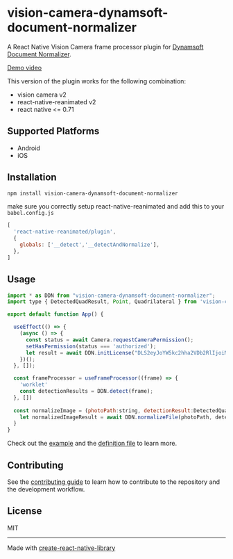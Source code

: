 # vision-camera-dynamsoft-document-normalizer

A React Native Vision Camera frame processor plugin for [Dynamsoft Document Normalizer](https://www.dynamsoft.com/document-normalizer/docs/).

[Demo video](https://user-images.githubusercontent.com/5462205/200720562-a7b91e06-cf6c-4235-a8cd-ef200012a42a.MP4)

This version of the plugin works for the following combination:

* vision camera v2
* react-native-reanimated v2
* react native <= 0.71

## Supported Platforms

* Android
* iOS

## Installation

```sh
npm install vision-camera-dynamsoft-document-normalizer
```

make sure you correctly setup react-native-reanimated and add this to your `babel.config.js`

```js
[
  'react-native-reanimated/plugin',
  {
    globals: ['__detect','__detectAndNormalize'],
  },
]
```


## Usage

```js
import * as DDN from "vision-camera-dynamsoft-document-normalizer";
import type { DetectedQuadResult, Point, Quadrilateral } from 'vision-camera-dynamsoft-document-normalizer';

export default function App() {

  useEffect(() => {
    (async () => {
      const status = await Camera.requestCameraPermission();
      setHasPermission(status === 'authorized');
      let result = await DDN.initLicense("DLS2eyJoYW5kc2hha2VDb2RlIjoiMjAwMDAxLTE2NDk4Mjk3OTI2MzUiLCJvcmdhbml6YXRpb25JRCI6IjIwMDAwMSIsInNlc3Npb25QYXNzd29yZCI6IndTcGR6Vm05WDJrcEQ5YUoifQ=="); // init license. Apply for a 30-day trial license here: https://www.dynamsoft.com/customer/license/trialLicense/?product=ddn
    })();
  }, []);

  const frameProcessor = useFrameProcessor((frame) => {
    'worklet'
    const detectionResults = DDN.detect(frame);
  }, [])
  
  const normalizeImage = (photoPath:string, detectionResult:DetectedQuadResult) => {
    let normalizedImageResult = await DDN.normalizeFile(photoPath, detectionResult.location,{saveNormalizationResultAsFile:true});
  }
}

```

Check out the [example](https://github.com/tony-xlh/vision-camera-dynamsoft-document-normalizer/tree/main/example) and the [definition file](https://github.com/tony-xlh/vision-camera-dynamsoft-document-normalizer/blob/main/src/index.tsx) to learn more.

## Contributing

See the [contributing guide](CONTRIBUTING.md) to learn how to contribute to the repository and the development workflow.

## License

MIT

---

Made with [create-react-native-library](https://github.com/callstack/react-native-builder-bob)
